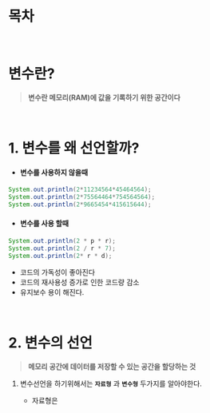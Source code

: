 # 목차



<br/>

# 변수란?

> **변수란 메모리(RAM)에 값을 기록하기 위한 공간이다**

<br/>

# 1. 변수를 왜 선언할까?


- #### 변수를 사용하지 않을때

```java
System.out.println(2*11234564*45464564);
System.out.println(2*75564464*754564564);
System.out.println(2*9665454*415615644);
```


- #### 변수를 사용 할때

```java
System.out.println(2 * p * r);
System.out.println(2 / r * 7);
System.out.println(2* r * d);
```

- 코드의 가독성이 좋아진다
- 코드의 재사용성 증가로 인한 코드량 감소 
- 유지보수 용이 해진다.

<br/>

# 2. 변수의 선언

> **메모리 공간에 데이터를 저장할 수 있는 공간을 할당하는 것**


1. 변수선언을 하기위해서는 <code><strong>자료형</strong></code> 과 <code><strong>변수형</strong></code> 두가지를 알아야한다.
    
    - 자료형은 




